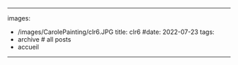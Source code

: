 
---
images:
- /images/CarolePainting/clr6.JPG
title: clr6
#date: 2022-07-23
tags:
- archive # all posts
- accueil


---